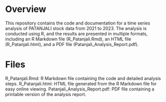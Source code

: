 # Overview
This repository contains the code and documentation for a time series analysis of PATANJALI stock data from 2021 to 2023. The analysis is conducted using R, and the results are presented in multiple formats, including an R Markdown file (R_Patanjali.Rmd), an HTML file (R_Patanjali.html), and a PDF file (Patanjali_Analysis_Report.pdf).

# Files
R_Patanjali.Rmd: R Markdown file containing the code and detailed analysis steps.
R_Patanjali.html: HTML file generated from the R Markdown file for easy online viewing.
Patanjali_Analysis_Report.pdf: PDF file containing a printable version of the analysis report.
